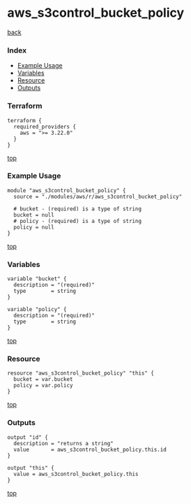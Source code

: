 # aws_s3control_bucket_policy
[back](../aws.md)
### Index
- [Example Usage](#example-usage)
- [Variables](#variables)
- [Resource](#resource)
- [Outputs](#outputs)
### Terraform
```hcl
terraform {
  required_providers {
    aws = ">= 3.22.0"
  }
}
```
[top](#index)
### Example Usage
```hcl
module "aws_s3control_bucket_policy" {
  source = "./modules/aws/r/aws_s3control_bucket_policy"

  # bucket - (required) is a type of string
  bucket = null
  # policy - (required) is a type of string
  policy = null
}
```
[top](#index)
### Variables
```hcl
variable "bucket" {
  description = "(required)"
  type        = string
}

variable "policy" {
  description = "(required)"
  type        = string
}
```
[top](#index)

### Resource
```hcl
resource "aws_s3control_bucket_policy" "this" {
  bucket = var.bucket
  policy = var.policy
}
```
[top](#index)
### Outputs
```hcl
output "id" {
  description = "returns a string"
  value       = aws_s3control_bucket_policy.this.id
}

output "this" {
  value = aws_s3control_bucket_policy.this
}
```
[top](#index)
